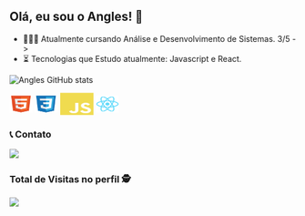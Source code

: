 ## Olá, eu sou o Angles! 👋

- 👨🏼‍🎓 Atualmente cursando Análise e Desenvolvimento de Sistemas. 3/5 ->
- ⏳ Tecnologias que Estudo atualmente: Javascript e React.

![Angles GitHub stats](https://github-readme-stats.vercel.app/api?username=SrGles&show_icons=true&theme=tokyonight)

<div>
  <img align="center" alt="Html5" height="30" width="40" src="https://raw.githubusercontent.com/devicons/devicon/master/icons/html5/html5-original.svg">
  <img align="center" alt="CSS3" height="30" width="40" src="https://raw.githubusercontent.com/devicons/devicon/master/icons/css3/css3-original.svg">
  <img align="center" alt="JS" height="40" width="60" src="https://raw.githubusercontent.com/devicons/devicon/master/icons/javascript/javascript-plain.svg">
  <img align="center" alt="React" height="30" width="40" src="https://raw.githubusercontent.com/devicons/devicon/master/icons/react/react-original.svg">
</div>

### 📞 Contato
<div>
<a href="https://www.linkedin.com/in/angles-silva-a57857163/" target="_blank"><img 
src="https://img.shields.io/badge/-LinkedIn-%230077B5?style=for-the-badge&logo=linkedin&logoColor=white" target="_blank"></a>
</div>

### Total de Visitas no perfil 🕵️ <br>
 <p align="left"> 
  <img alingn="center" src="https://profile-counter.glitch.me/SrGles/count.svg"/>
  
